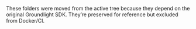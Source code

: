 These folders were moved from the active tree because they depend on the original Groundlight SDK.
They’re preserved for reference but excluded from Docker/CI.
